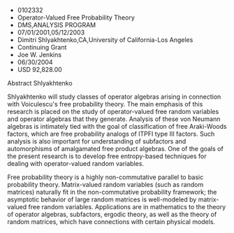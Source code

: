 
* 0102332
* Operator-Valued Free Probability Theory
* DMS,ANALYSIS PROGRAM
* 07/01/2001,05/12/2003
* Dimitri Shlyakhtenko,CA,University of California-Los Angeles
* Continuing Grant
* Joe W. Jenkins
* 06/30/2004
* USD 92,828.00

Abstract Shlyakhtenko

Shlyakhtenko will study classes of operator algebras arising in connection with
Voiculescu's free probability theory. The main emphasis of this research is
placed on the study of operator-valued free random variables and operator
algebras that they generate. Analysis of these von Neumann algebras is
intimately tied with the goal of classification of free Araki-Woods factors,
which are free probability analogs of ITPFI type III factors. Such analysis is
also important for understanding of subfactors and automorphisms of amalgamated
free product algebras. One of the goals of the present research is to develop
free entropy-based techniques for dealing with operator-valued random variables.

Free probability theory is a highly non-commutative parallel to basic
probability theory. Matrix-valued random variables (such as random matrices)
naturally fit in the non-commutative probability framework; the asymptotic
behavior of large random matrices is well-modeled by matrix-valued free random
variables. Applications are in mathematics to the theory of operator algebras,
subfactors, ergodic theory, as well as the theory of random matrices, which have
connections with certain physical models.
